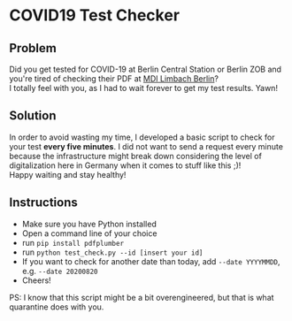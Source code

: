 # COVID19 Test Checker
## Problem
Did you get tested for COVID-19 at Berlin Central Station or Berlin ZOB and you're tired of checking their PDF at [MDI Limbach Berlin](https://mdi-limbach-berlin.de)?<br>
I totally feel with you, as I had to wait forever to get my test results. Yawn!<br>

## Solution
In order to avoid wasting my time, I developed a basic script to check for your test __every five minutes__. I did not want to send a request every minute because the infrastructure might break down considering the level of digitalization here in Germany when it comes to stuff like this ;)!<br>
Happy waiting and stay healthy!

## Instructions
- Make sure you have Python installed 
- Open a command line of your choice
- run `pip install pdfplumber`
- run `python test_check.py --id [insert your id]`
- If you want to check for another date than today, add `--date YYYYMMDD`, e.g. `--date 20200820`
- Cheers!

PS: I know that this script might be a bit overengineered, but that is what quarantine does with you.
